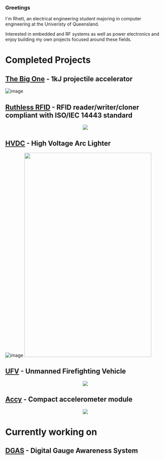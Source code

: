 ### Greetings

I'm Rhett, an electrical engineering student majoring in computer engineering at the Univeristy of Queensland.

Interested in embedded and RF systems as well as power electronics and enjoy building my own projects focused around these fields.

# Completed Projects
## [The Big One](https://github.com/TheZ0/The-Big-One/tree/master) - 1kJ projectile accelerator
![image](https://github.com/user-attachments/assets/a2a5793f-34da-4d00-b46b-1514f84bb48d)

## [Ruthless RFID](https://github.com/TheZ0/Ruthless-RFID) - RFID reader/writer/cloner compliant with ISO/IEC 14443 standard
<p align="center">
  <img src="https://github.com/user-attachments/assets/169ad1ba-f0fe-40b1-9496-1b753e2ac9ae"/>
</p>

## [HVDC](https://github.com/Rhetticle/HVDC) - High Voltage Arc Lighter
![image](https://github.com/user-attachments/assets/4a807c4b-4983-4de0-8279-ec2f57c23545)
<img src="https://github.com/user-attachments/assets/b4b73c00-4507-44e3-9f8e-e0f8185a05a1" width=400 height=640>

## [UFV](https://github.com/TheZ0/UFV) - Unmanned Firefighting Vehicle
<p align="center">
  <img src="https://github.com/user-attachments/assets/4818b08c-c6d4-452a-b9e3-e6b291eeaee8"/>
</p>

## [Accy](https://github.com/TheZ0/Accy) - Compact accelerometer module
<p align="center">
  <img src="https://github.com/user-attachments/assets/1b40d543-43e5-4f43-93fc-0ae9290b9aeb"/>
</p>

# Currently working on
## [DGAS](https://github.com/Rhetticle/DGAS) - Digital Gauge Awareness System

